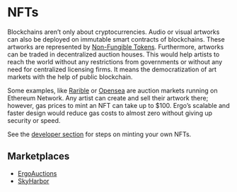 # NFTs

Blockchains aren’t only about cryptocurrencies. Audio or visual artworks can also be deployed on immutable smart contracts of blockchains. These artworks are represented by [Non-Fungible Tokens](https://en.wikipedia.org/wiki/Non-fungible_token). Furthermore, artworks can be traded in decentralized auction houses. This would help artists to reach the world without any restrictions from governments or without any need for centralized licensing firms. It means the democratization of art markets with the help of public blockchain.

Some examples, like [Rarible](https://rarible.com/) or [Opensea](https://opensea.io/) are auction markets running on Ethereum Network. Any artist can create and sell their artwork there; however, gas prices to mint an NFT can take up to $100. Ergo’s scalable and faster design would reduce gas costs to almost zero without giving up security or speed. 

See the [developer section](create.md) for steps on minting your own NFTs.

## Marketplaces

- [ErgoAuctions](ergo-auctions.md)
- [SkyHarbor](skyharbor.md)



